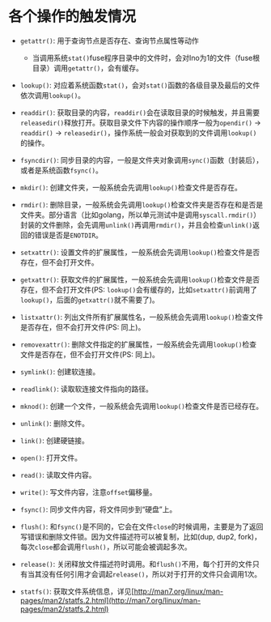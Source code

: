 # 各个操作的触发情况

* `getattr()`: 用于查询节点是否存在、查询节点属性等动作

    * 当调用系统`stat()`fuse程序目录中的文件时，会对Ino为1的文件（fuse根目录）调用`getattr()`，会有缓存。

* `lookup()`: 对应着系统函数`stat()`，会对`stat()`函数的各级目录及最后的文件依次调用`lookup()`。

* `readdir()`: 获取目录的内容，`readdir()`会在读取目录的时候触发，并且需要`releasedir()`释放打开。获取目录文件下内容的操作顺序一般为`opendir()` -> `readdir()` -> `releasedir()`，操作系统一般会对获取到的文件调用`lookup()`的操作。

* `fsyncdir()`: 同步目录的内容，一般是文件夹对象调用`sync()`函数（封装后），或者是系统函数`fsync()`。

* `mkdir()`: 创建文件夹，一般系统会先调用`lookup()`检查文件是否存在。

* `rmdir()`: 删除目录，一般系统会先调用`lookup()`检查文件夹是否存在和是否是文件夹。部分语言（比如golang，所以单元测试中是调用`syscall.rmdir()`）封装的文件删除，会先调用`unlink()`再调用`rmdir()`，并且会检查`unlink()`返回的错误是否是`ENOTDIR`。

* `setxattr()`: 设置文件的扩展属性，一般系统会先调用`lookup()`检查文件是否存在，但不会打开文件。

* `getxattr()`: 获取文件的扩展属性，一般系统会先调用`lookup()`检查文件是否存在，但不会打开文件(PS: `lookup()`会有缓存的，比如`setxattr()`前调用了`lookup()`，后面的`getxattr()`就不需要了)。

* `listxattr()`: 列出文件所有扩展属性名，一般系统会先调用`lookup()`检查文件是否存在，但不会打开文件(PS: 同上)。

* `removexattr()`: 删除文件指定的扩展属性，一般系统会先调用`lookup()`检查文件是否存在，但不会打开文件(PS: 同上)。

* `symlink()`: 创建软连接。

* `readlink()`: 读取软连接文件指向的路径。

* `mknod()`: 创建一个文件，一般系统会先调用`lookup()`检查文件是否已经存在。

* `unlink()`: 删除文件。

* `link()`: 创建硬链接。

* `open()`: 打开文件。

* `read()`: 读取文件内容。

* `write()`: 写文件内容，注意`offset`偏移量。

* `fsync()`: 同步文件内容，将文件同步到“硬盘”上。

* `flush()`: 和`fsync()`是不同的，它会在文件`close`的时候调用，主要是为了返回写错误和删除文件锁。因为文件描述符可以被复制，比如(dup, dup2, fork)，每次`close`都会调用`flush()`，所以可能会被调起多次。

* `release()`: 关闭释放文件描述符时调用。和`flush()`不用，每个打开的文件只有当其没有任何引用才会调起`release()`，所以对于打开的文件只会调用1次。

* `statfs()`: 获取文件系统信息，详见[http://man7.org/linux/man-pages/man2/statfs.2.html](http://man7.org/linux/man-pages/man2/statfs.2.html)